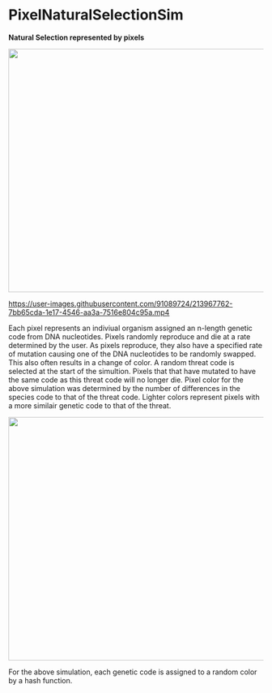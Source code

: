 # PixelNaturalSelectionSim

**Natural Selection represented by pixels**

<p align="center"> <img src="patches_length=9_compressed_2.mp4" width="640" height="480" /> </p>



https://user-images.githubusercontent.com/91089724/213967762-7bb65cda-1e17-4546-aa3a-7516e804c95a.mp4


Each pixel represents an indiviual organism assigned an n-length genetic code from DNA nucleotides. Pixels randomly reproduce and die at a rate determined by the user. As pixels reproduce, they also have a specified rate of mutation causing one of the DNA nucleotides to be randomly swapped. This also often results in a change of color. A random threat code is selected at the start of the simultion. Pixels that that have mutated to have the same code as this threat code will no longer die. Pixel color for the above simulation was determined by the number of differences in the species code to that of the threat code. Lighter colors represent pixels with a more similair genetic code to that of the threat.

<p align="center"> <img src="full_selection_purple.avi" width="640" height="480" /> </p>


For the above simulation, each genetic code is assigned to a random color by a hash function. 
